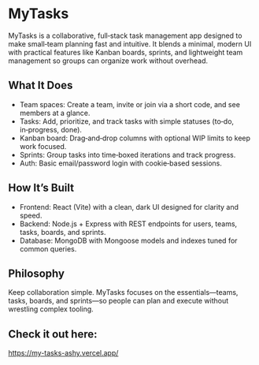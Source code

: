 # MyTasks

MyTasks is a collaborative, full‑stack task management app designed to make small‑team planning fast and intuitive. It blends a minimal, modern UI with practical features like Kanban boards, sprints, and lightweight team management so groups can organize work without overhead.

## What It Does
- Team spaces: Create a team, invite or join via a short code, and see members at a glance.
- Tasks: Add, prioritize, and track tasks with simple statuses (to‑do, in‑progress, done).
- Kanban board: Drag‑and‑drop columns with optional WIP limits to keep work focused.
- Sprints: Group tasks into time‑boxed iterations and track progress.
- Auth: Basic email/password login with cookie‑based sessions.

## How It’s Built
- Frontend: React (Vite) with a clean, dark UI designed for clarity and speed.
- Backend: Node.js + Express with REST endpoints for users, teams, tasks, boards, and sprints.
- Database: MongoDB with Mongoose models and indexes tuned for common queries.

## Philosophy
Keep collaboration simple. MyTasks focuses on the essentials—teams, tasks, boards, and sprints—so people can plan and execute without wrestling complex tooling.

## Check it out here:
https://my-tasks-ashy.vercel.app/
